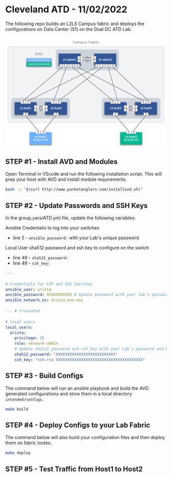 # Cleveland ATD - 11/02/2022

The following repo builds an L2LS Campus fabric and deploys the configurations on Data Center (S1) on the Dual DC ATD Lab.

![Topo](images/ATD-Campus-Topo.svg)

## STEP #1 - Install AVD and Modules

Open Terminal in VScode and run the following installation script.  This will prep your host with AVD and install module requirements.

``` bash
bash -c "$(curl http://www.packetanglers.com/installavd.sh)"
```

## STEP #2 - Update Passwords and SSH Keys

In the group_vars/ATD.yml file, update the following variables:

Ansible Credentails to log into your switches

- line 5 - `ansible_password:` with your Lab's unique password

Local User sha512 password and ssh key to configure on the switch

- line 49 - `sha512_password:`
- line 49 - `ssh_key:`

``` yaml
---

# Credentials for CVP and EOS Switches
ansible_user: arista
ansible_password: XXXXXXXXXXX # Update password with your lab's password
ansible_network_os: arista.eos.eos

... # truncated

# local users
local_users:
  arista:
    privilege: 15
    role: network-admin
    # Update sha512_password and ssh_key with your Lab's password and key
    sha512_password: "XXXXXXXXXXXXXXXXXXXXXXXXXX"
    ssh_key: "ssh-rsa XXXXXXXXXXXXXXXXXXXXXXXXXXXXXXXXXXXXXX"


```

## STEP #3 - Build Configs

The command below will run an ansible playbook and build the AVD generated configurations and store them in a local directory `intended/configs`.

``` bash
make build
```

## STEP #4 - Deploy Configs to your Lab Fabric

The command below will also build your configuration files and then deploy them on fabric nodes.

``` bash
make deploy
```

## STEP #5 - Test Traffic from Host1 to Host2
